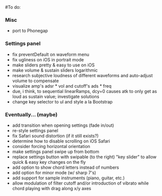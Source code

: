 #To do:

### Misc
* port to Phonegap

### Settings panel
* fix preventDefault on waveform menu
* fix ugliness on iOS in portrait mode
* make sliders pretty & easy to use on iOS
* make volume & sustain sliders logarithmic
* research subjective loudness of different waveforms and auto-adjust volume to compensate
* visualize amp's adsr * vol and cutoff's ads * freq
* due, i think, to sequential linearRamps, dcy=0 causes atk to only get as loud as sustain value; investigate solutions
* change key selector to ul and style a la Bootstrap

### Eventually... (maybe)
* add transition when opening settings (fade in/out)
* re-style settings panel
* fix Safari sound distortion (if it still exists?)
* determine how to disable scrolling on iOS Safari
* consider forcing horizontal orientation
* make settings panel swipe up from bottom
* replace settings button with swipable (to the right) "key slider" to allow quick & easy key changes on the fly
* add option to show chord letters instead of numbers
* add option for minor mode (w/ sharp 7's)
* add support for sample instruments (piano, guitar, etc.)
* allow modulation of filter cutoff and/or introduction of vibrato while chord playing with drag along x/y axes